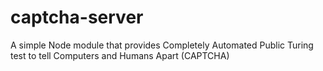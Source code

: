 # captcha-server
A simple Node module that provides Completely Automated Public Turing test to tell Computers and Humans Apart (CAPTCHA)
